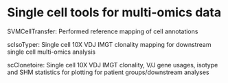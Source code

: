 # Single cell tools for multi-omics data


SVMCellTransfer: Performed reference mapping of cell annotations

scIsoTyper: Single cell 10X VDJ IMGT clonality mapping for downstream single cell multi-omics analysis

scClonetoire: Single cell 10X VDJ IMGT clonality, V/J gene usages, isotype and SHM statistics for plotting for patient groups/downstream analyses
